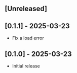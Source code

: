 ## [Unreleased]

## [0.1.1] - 2025-03-23

- Fix a load error

## [0.1.0] - 2025-03-23

- Initial release
